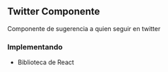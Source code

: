 ## Twitter Componente

Componente de sugerencia a quien seguir en  twitter 

### Implementando 

* Biblioteca de React 